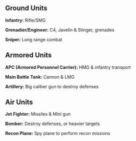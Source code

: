 ## Ground Units

**Infantry:** Rifle/SMG

**Grenadier/Engineer:** C4, Javelin & Stinger, grenades

**Sniper:** Long range combat

## Armored Units

**APC (Armored Personnel Carrier):** HMG & infantry transport 

**Main Battle Tank:** Cannon & LMG

**Artillery:** Big caliber gun to destroy defenses

## Air Units

**Jet Fighter:** Missiles & Mini gun

**Bomber:** Destroy defenses, or heavier targets

**Recon Plane:** Spy plane to perform recon missions


